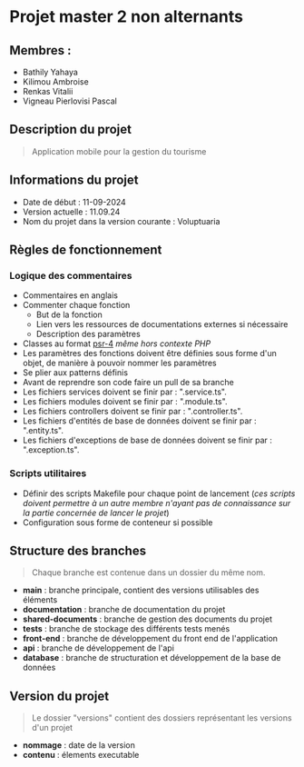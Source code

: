 # Projet master 2 non alternants

## Membres :

- Bathily Yahaya
- Kilimou Ambroise
- Renkas Vitalii
- Vigneau Pierlovisi Pascal

## Description du projet

> Application mobile pour la gestion du tourisme

## Informations du projet

- Date de début : 11-09-2024
- Version actuelle : 11.09.24
- Nom du projet dans la version courante : Voluptuaria

## Règles de fonctionnement

### Logique des commentaires

- Commentaires en anglais
- Commenter chaque fonction
    - But de la fonction
    - Lien vers les ressources de documentations externes si nécessaire
    - Description des paramètres
- Classes au format [psr-4](https://en.wikipedia.org/wiki/PHP_Standard_Recommendation) *même hors contexte PHP*
- Les paramètres des fonctions doivent être définies sous forme d'un objet, de manière à pouvoir nommer les paramètres
- Se plier aux patterns définis
- Avant de reprendre son code faire un pull de sa branche 
- Les fichiers services doivent se finir par : ".service.ts".
- Les fichiers modules doivent se finir par : ".module.ts".
- Les fichiers controllers doivent se finir par : ".controller.ts".
- Les fichiers d'entités de base de données doivent se finir par : ".entity.ts".
- Les fichiers d'exceptions de base de données doivent se finir par : ".exception.ts".

### Scripts utilitaires

- Définir des scripts Makefile pour chaque point de lancement (*ces scripts doivent permettre à un autre membre n'ayant pas de connaissance sur la partie concernée de lancer le projet*)
- Configuration sous forme de conteneur si possible

## Structure des branches

> Chaque branche est contenue dans un dossier du même nom.

- **main** : branche principale, contient des versions utilisables des éléments
- **documentation** : branche de documentation du projet
- **shared-documents** : branche de gestion des documents du projet
- **tests** : branche de stockage des différents tests menés
- **front-end** : branche de développement du front end de l'application
- **api** : branche de développement de l'api
- **database** : branche de structuration et développement de la base de données

## Version du projet

> Le dossier "versions" contient des dossiers représentant les versions d'un projet

- **nommage** : date de la version
- **contenu** : élements executable 